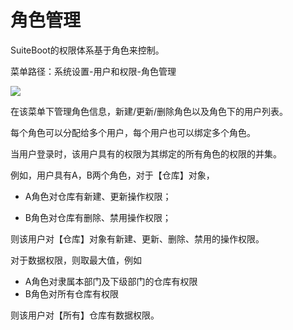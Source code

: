 # 角色管理
SuiteBoot的权限体系基于角色来控制。

菜单路径：系统设置-用户和权限-角色管理

![](https://tcs-devops.aliyuncs.com/storage/1134f38de4a7004500f19b0b3ea690727765?Signature=eyJhbGciOiJIUzI1NiIsInR5cCI6IkpXVCJ9.eyJBcHBJRCI6IjVlNzQ4MmQ2MjE1MjJiZDVjN2Y5YjMzNSIsIl9hcHBJZCI6IjVlNzQ4MmQ2MjE1MjJiZDVjN2Y5YjMzNSIsIl9vcmdhbml6YXRpb25JZCI6IiIsImV4cCI6MTcxODA5NjEzMiwiaWF0IjoxNzE3NDkxMzMyLCJyZXNvdXJjZSI6Ii9zdG9yYWdlLzExMzRmMzhkZTRhNzAwNDUwMGYxOWIwYjNlYTY5MDcyNzc2NSJ9.QjAOXusDhcHci18h0iUvk6cXt0ZZ1PRcs3oauOvF27c&download=image.png "")

在该菜单下管理角色信息，新建/更新/删除角色以及角色下的用户列表。

每个角色可以分配给多个用户，每个用户也可以绑定多个角色。

当用户登录时，该用户具有的权限为其绑定的所有角色的权限的并集。

例如，用户具有A，B两个角色，对于【仓库】对象，

- A角色对仓库有新建、更新操作权限；

- B角色对仓库有删除、禁用操作权限；

则该用户对【仓库】对象有新建、更新、删除、禁用的操作权限。



对于数据权限，则取最大值，例如

- A角色对隶属本部门及下级部门的仓库有权限
- B角色对所有仓库有权限

则该用户对【所有】仓库有数据权限。